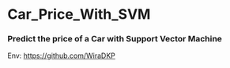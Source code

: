 # Car_Price_With_SVM

### Predict the price of a Car with Support Vector Machine
Env: https://github.com/WiraDKP
